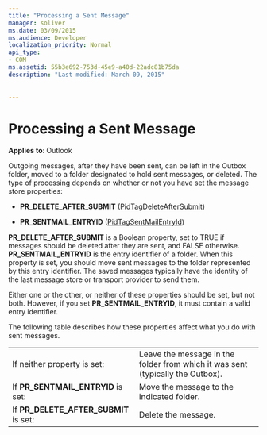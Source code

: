 ```yaml
---
title: "Processing a Sent Message"
manager: soliver
ms.date: 03/09/2015
ms.audience: Developer
localization_priority: Normal
api_type:
- COM
ms.assetid: 55b3e692-753d-45e9-a40d-22adc81b75da
description: "Last modified: March 09, 2015"
 
 
---
```


# Processing a Sent Message

  
  
**Applies to**: Outlook 
  
Outgoing messages, after they have been sent, can be left in the Outbox folder, moved to a folder designated to hold sent messages, or deleted. The type of processing depends on whether or not you have set the message store properties:
  
- **PR_DELETE_AFTER_SUBMIT** ([PidTagDeleteAfterSubmit](pidtagdeleteaftersubmit-canonical-property.md)) 
    
- **PR_SENTMAIL_ENTRYID** ([PidTagSentMailEntryId](pidtagsentmailentryid-canonical-property.md)) 
    
 **PR_DELETE_AFTER_SUBMIT** is a Boolean property, set to TRUE if messages should be deleted after they are sent, and FALSE otherwise. **PR_SENTMAIL_ENTRYID** is the entry identifier of a folder. When this property is set, you should move sent messages to the folder represented by this entry identifier. The saved messages typically have the identity of the last message store or transport provider to send them. 
  
Either one or the other, or neither of these properties should be set, but not both. However, if you set **PR_SENTMAIL_ENTRYID**, it must contain a valid entry identifier. 
  
The following table describes how these properties affect what you do with sent messages.
  
|||
|:-----|:-----|
|If neither property is set:  <br/> |Leave the message in the folder from which it was sent (typically the Outbox).  <br/> |
|If **PR_SENTMAIL_ENTRYID** is set:  <br/> |Move the message to the indicated folder.  <br/> |
|If **PR_DELETE_AFTER_SUBMIT** is set:  <br/> |Delete the message.  <br/> |
   

